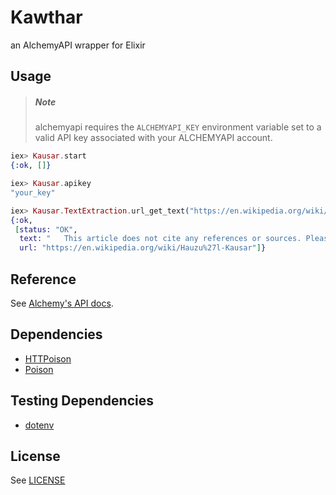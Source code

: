 Kawthar
======

an AlchemyAPI wrapper for Elixir

## Usage

> ##### Note
> alchemyapi requires the `ALCHEMYAPI_KEY` environment variable set to a
> valid API key associated with your ALCHEMYAPI account.

```elixir
iex> Kausar.start
{:ok, []}

iex> Kausar.apikey
"your_key"

iex> Kausar.TextExtraction.url_get_text("https://en.wikipedia.org/wiki/Hauzu%27l-Kausar")
{:ok,
 [status: "OK",
  text: "   This article does not cite any references or sources. Please help improve this article by adding citations to reliable sources. Unsourced material may be challenged and removed. (December 2014)  \nIn Islamic context, the Hauzuʾl-Kausar is the lake or fountain of abundance in Jannah (paradise). Persons having crossed the As-Sirāt arrive at this lake, from which one is expected drink to forget any bad experiences they may have had during their lives, before moving further into paradise.\nAs the term kausar only occurs once in the Qurʾan, its exact meaning is subject to different interpretations. It is also known as the lake of good the pond of Muhammad and the sacred fountain of heaven.\n This page was last modified on 9 December 2014, at 02:38.\n",
  url: "https://en.wikipedia.org/wiki/Hauzu%27l-Kausar"]}
```

## Reference

See [Alchemy's API docs](http://www.alchemyapi.com/api).

## Dependencies

- [HTTPoison](https://github.com/edgurgel/httpoison)
- [Poison](https://github.com/devinus/poison)

## Testing Dependencies
- [dotenv](https://github.com/avdi/dotenv_elixir)

## License

See [LICENSE](https://github.com/yshahin/kausar/blob/master/LICENSE)

